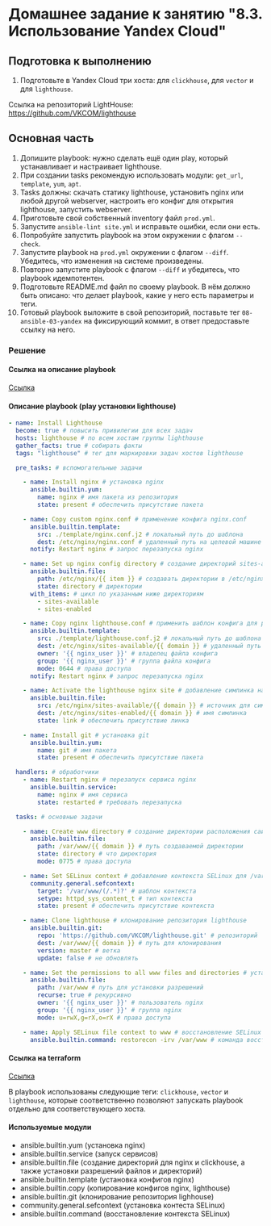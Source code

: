 # Домашнее задание к занятию "8.3. Использование Yandex Cloud"

## Подготовка к выполнению

1. Подготовьте в Yandex Cloud три хоста: для `clickhouse`, для `vector` и для `lighthouse`.

Ссылка на репозиторий LightHouse: https://github.com/VKCOM/lighthouse

## Основная часть

1. Допишите playbook: нужно сделать ещё один play, который устанавливает и настраивает lighthouse.
2. При создании tasks рекомендую использовать модули: `get_url`, `template`, `yum`, `apt`.
3. Tasks должны: скачать статику lighthouse, установить nginx или любой другой webserver, настроить его конфиг для открытия lighthouse, запустить webserver.
4. Приготовьте свой собственный inventory файл `prod.yml`.
5. Запустите `ansible-lint site.yml` и исправьте ошибки, если они есть.
6. Попробуйте запустить playbook на этом окружении с флагом `--check`.
7. Запустите playbook на `prod.yml` окружении с флагом `--diff`. Убедитесь, что изменения на системе произведены.
8. Повторно запустите playbook с флагом `--diff` и убедитесь, что playbook идемпотентен.
9. Подготовьте README.md файл по своему playbook. В нём должно быть описано: что делает playbook, какие у него есть параметры и теги.
10. Готовый playbook выложите в свой репозиторий, поставьте тег `08-ansible-03-yandex` на фиксирующий коммит, в ответ предоставьте ссылку на него.

### Решение

#### Ссылка на описание playbook
[Ссылка](./playbook/README.md)

#### Описание playbook (play установки lighthouse)
```yaml
- name: Install Lighthouse
  become: true # повысить привилегии для всех задач
  hosts: lighthouse # по всем хостам группы lighthouse
  gather_facts: true # собирать факты
  tags: "lighthouse" # тег для маркировки задач хостов lighthouse

  pre_tasks: # вспомогательные задачи

    - name: Install nginx # установка nginx
      ansible.builtin.yum:
        name: nginx # имя пакета из репозитория
        state: present # обеспечить присутствие пакета

    - name: Copy custom nginx.conf # применение конфига nginx.conf
      ansible.builtin.template:
        src: ./template/nginx.conf.j2 # локальный путь до шаблона
        dest: /etc/nginx/nginx.conf # удаленный путь на целевой машине
      notify: Restart nginx # запрос перезапуска nginx

    - name: Set up nginx config directory # создание директорий sites-available и sites-enabled 
      ansible.builtin.file:
        path: /etc/nginx/{{ item }} # создавать директории в /etc/nginx
        state: directory # директории
      with_items: # цикл по указанным ниже директориям
        - sites-available
        - sites-enabled

    - name: Copy nginx lighthouse.conf # применить шаблон конфига для расположения (site) nginx
      ansible.builtin.template:
        src: ./template/lighthouse.conf.j2 # локальный путь до шаблона
        dest: /etc/nginx/sites-available/{{ domain }} # удаленный путь
        owner: '{{ nginx_user }}' # владелец файла конфига
        group: '{{ nginx_user }}' # группа файла конфига
        mode: 0644 # права доступа
      notify: Restart nginx # запрос перезапуска nginx

    - name: Activate the lighthouse nginx site # добавление симлинка на расположение сайта
      ansible.builtin.file:
        src: /etc/nginx/sites-available/{{ domain }} # источник для симлинка
        dest: /etc/nginx/sites-enabled/{{ domain }} # имя симлинка
        state: link # обеспечить присутствие линка

    - name: Install git # установка git
      ansible.builtin.yum:
        name: git # имя пакета
        state: present # обеспечить присутствие пакета

  handlers: # обработчики
    - name: Restart nginx # перезапуск сервиса nginx
      ansible.builtin.service:
        name: nginx # имя сервиса
        state: restarted # требовать перезапуска

  tasks: # основные задачи

    - name: Create www directory # создание директории расположения сайта /var/www/mydomain.com
      ansible.builtin.file:
        path: /var/www/{{ domain }} # путь создаваемой директории
        state: directory # что директория
        mode: 0775 # права доступа

    - name: Set SELinux context # добавление контекста SELinux для /var/www
      community.general.sefcontext:
        target: '/var/www/(/.*)?' # шаблон контекста
        setype: httpd_sys_content_t # тип контекста
        state: present # обеспечить присутствие контекста

    - name: Clone lighthouse # клонирование репозитория lighthouse
      ansible.builtin.git:
        repo: 'https://github.com/VKCOM/lighthouse.git' # репозиторий
        dest: /var/www/{{ domain }} # путь для клонирования
        version: master # ветка
        update: false # не обновлять

    - name: Set the permissions to all www files and directories # установка владельца и разрешений 755 на директории и 644 на файлы размещения /var/www
      ansible.builtin.file:
        path: /var/www # путь для установки разрешений
        recurse: true # рекурсивно 
        owner: '{{ nginx_user }}' # пользователь nginx
        group: '{{ nginx_user }}' # группа nginx
        mode: u=rwX,g=rX,o=rX # права доступа

    - name: Apply SELinux file context to www # восстановление SELinux разрешений для /var/www
      ansible.builtin.command: restorecon -irv /var/www # команда восстановления
```

#### Ссылка на terraform
[Ссылка](./terraform/)

В playbook использованы следующие теги: `clickhouse`, `vector` и `lighthouse`, которые соответственно позволяют запускать playbook отдельно для соответствующего хоста.

#### Используемые модули

* ansible.builtin.yum (установка nginx)
* ansible.builtin.service (запуск сервисов)
* ansible.builtin.file (создание директорий для nginx и clickhouse, а также установки разрешений файлов и директорий)
* ansible.builtin.template (установка конфигов nginx)
* ansible.builtin.copy (копирование конфигов nginx, lighthouse)
* ansible.builtin.git (клонирование репозитория lighhouse)
* community.general.sefcontext (установка контеста SELinux)
* ansible.builtin.command (восстановление контекста SELinux)